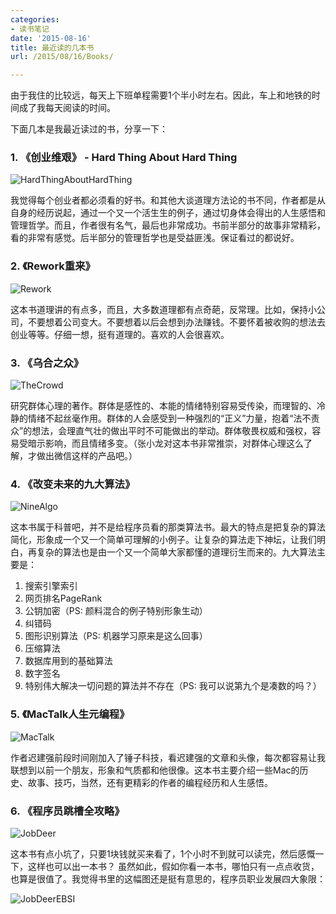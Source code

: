 ```yaml
---
categories:
- 读书笔记
date: '2015-08-16'
title: 最近读的几本书
url: /2015/08/16/Books/

---
```



由于我住的比较远，每天上下班单程需要1个半小时左右。因此，车上和地铁的时间成了我每天阅读的时间。

下面几本是我最近读过的书，分享一下：

<!--more-->

### 1. 《创业维艰》 - Hard Thing About Hard Thing

 ![HardThingAboutHardThing](http://image.coderzh.com/HardThingAboutHardThing.jpg)


 我觉得每个创业者都必须看的好书。和其他大谈道理方法论的书不同，作者都是从自身的经历说起，通过一个又一个活生生的例子，通过切身体会得出的人生感悟和管理哲学。而且，作者很有名气，最后也非常成功。书前半部分的故事非常精彩，看的非常有感觉。后半部分的管理哲学也是受益匪浅。保证看过的都说好。

### 2. 《Rework重来》

 ![Rework](http://image.coderzh.com/Rework.jpg)

 这本书道理讲的有点多，而且，大多数道理都有点奇葩，反常理。比如，保持小公司，不要想着公司变大。不要想着以后会想到办法赚钱。不要怀着被收购的想法去创业等等。仔细一想，挺有道理的。喜欢的人会很喜欢。

### 3. 《乌合之众》

![TheCrowd](http://image.coderzh.com/TheCrowd.jpg)

 研究群体心理的著作。群体是感性的、本能的情绪特别容易受传染，而理智的、冷静的情绪不起丝毫作用。群体的人会感受到一种强烈的“正义”力量，抱着“法不责众”的想法，会理直气壮的做出平时不可能做出的举动。群体敬畏权威和强权，容易受暗示影响，而且情绪多变。（张小龙对这本书非常推崇，对群体心理这么了解，才做出微信这样的产品吧。）

### 4. 《改变未来的九大算法》

 ![NineAlgo](http://image.coderzh.com/NineAlgo.jpg)

 这本书属于科普吧，并不是给程序员看的那类算法书。最大的特点是把复杂的算法简化，形象成一个又一个简单可理解的小例子。让复杂的算法走下神坛，让我们明白，再复杂的算法也是由一个又一个简单大家都懂的道理衍生而来的。九大算法主要是：
 1. 搜索引擎索引
 1. 网页排名PageRank
 1. 公钥加密（PS: 颜料混合的例子特别形象生动）
 1. 纠错码
 1. 图形识别算法（PS: 机器学习原来是这么回事）
 1. 压缩算法
 1. 数据库用到的基础算法
 1. 数字签名
 1. 特别伟大解决一切问题的算法并不存在（PS: 我可以说第九个是凑数的吗？）

### 5. 《MacTalk人生元编程》

 ![MacTalk](http://image.coderzh.com/MacTalk.jpg)

作者迟建强前段时间刚加入了锤子科技，看迟建强的文章和头像，每次都容易让我联想到以前一个朋友，形象和气质都和他很像。这本书主要介绍一些Mac的历史、故事、技巧，当然，还有更精彩的作者的编程经历和人生感悟。

### 6. 《程序员跳槽全攻略》

 ![JobDeer](http://image.coderzh.com/JobDeer.jpg)

 这本书有点小坑了，只要1块钱就买来看了，1个小时不到就可以读完，然后感慨一下，这样也可以出一本书？ 虽然如此，假如你看一本书，哪怕只有一点点收货，也算是很值了。我觉得书里的这幅图还是挺有意思的，程序员职业发展四大象限：

 ![JobDeerEBSI](http://image.coderzh.com/JobDeerEBSI.jpg)
